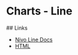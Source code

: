 # Charts - Line

## Links

- [Nivo Line Docs](https://nivo.rocks/line/)
- [HTML](https://www.w3schools.com/tags/tag_button.asp)
